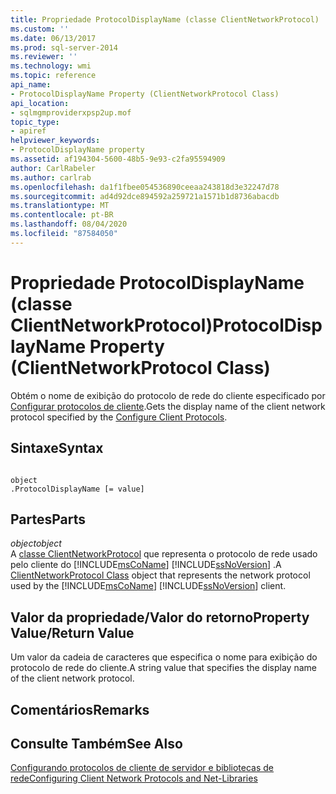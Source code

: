 ```yaml
---
title: Propriedade ProtocolDisplayName (classe ClientNetworkProtocol) | Microsoft Docs
ms.custom: ''
ms.date: 06/13/2017
ms.prod: sql-server-2014
ms.reviewer: ''
ms.technology: wmi
ms.topic: reference
api_name:
- ProtocolDisplayName Property (ClientNetworkProtocol Class)
api_location:
- sqlmgmproviderxpsp2up.mof
topic_type:
- apiref
helpviewer_keywords:
- ProtocolDisplayName property
ms.assetid: af194304-5600-48b5-9e93-c2fa95594909
author: CarlRabeler
ms.author: carlrab
ms.openlocfilehash: da1f1fbee054536890ceeaa243818d3e32247d78
ms.sourcegitcommit: ad4d92dce894592a259721a1571b1d8736abacdb
ms.translationtype: MT
ms.contentlocale: pt-BR
ms.lasthandoff: 08/04/2020
ms.locfileid: "87584050"
---
```

# <a name="protocoldisplayname-property-clientnetworkprotocol-class"></a><span data-ttu-id="c065a-102">Propriedade ProtocolDisplayName (classe ClientNetworkProtocol)</span><span class="sxs-lookup"><span data-stu-id="c065a-102">ProtocolDisplayName Property (ClientNetworkProtocol Class)</span></span>
  <span data-ttu-id="c065a-103">Obtém o nome de exibição do protocolo de rede do cliente especificado por [Configurar protocolos de cliente](https://technet.microsoft.com/library/ms181035.aspx).</span><span class="sxs-lookup"><span data-stu-id="c065a-103">Gets the display name of the client network protocol specified by the [Configure Client Protocols](https://technet.microsoft.com/library/ms181035.aspx).</span></span>  
  
## <a name="syntax"></a><span data-ttu-id="c065a-104">Sintaxe</span><span class="sxs-lookup"><span data-stu-id="c065a-104">Syntax</span></span>  
  
```  
  
object  
.ProtocolDisplayName [= value]  
```  
  
## <a name="parts"></a><span data-ttu-id="c065a-105">Partes</span><span class="sxs-lookup"><span data-stu-id="c065a-105">Parts</span></span>  
 <span data-ttu-id="c065a-106">*object*</span><span class="sxs-lookup"><span data-stu-id="c065a-106">*object*</span></span>  
 <span data-ttu-id="c065a-107">A [classe ClientNetworkProtocol](clientnetworkprotocol-class.md) que representa o protocolo de rede usado pelo cliente do [!INCLUDE[msCoName](../../../includes/msconame-md.md)] [!INCLUDE[ssNoVersion](../../../includes/ssnoversion-md.md)] .</span><span class="sxs-lookup"><span data-stu-id="c065a-107">A [ClientNetworkProtocol Class](clientnetworkprotocol-class.md) object that represents the network protocol used by the [!INCLUDE[msCoName](../../../includes/msconame-md.md)] [!INCLUDE[ssNoVersion](../../../includes/ssnoversion-md.md)] client.</span></span>  
  
## <a name="property-valuereturn-value"></a><span data-ttu-id="c065a-108">Valor da propriedade/Valor do retorno</span><span class="sxs-lookup"><span data-stu-id="c065a-108">Property Value/Return Value</span></span>  
 <span data-ttu-id="c065a-109">Um valor da cadeia de caracteres que especifica o nome para exibição do protocolo de rede do cliente.</span><span class="sxs-lookup"><span data-stu-id="c065a-109">A string value that specifies the display name of the client network protocol.</span></span>  
  
## <a name="remarks"></a><span data-ttu-id="c065a-110">Comentários</span><span class="sxs-lookup"><span data-stu-id="c065a-110">Remarks</span></span>  
  
## <a name="see-also"></a><span data-ttu-id="c065a-111">Consulte Também</span><span class="sxs-lookup"><span data-stu-id="c065a-111">See Also</span></span>  
 [<span data-ttu-id="c065a-112">Configurando protocolos de cliente de servidor e bibliotecas de rede</span><span class="sxs-lookup"><span data-stu-id="c065a-112">Configuring Client Network Protocols and Net-Libraries</span></span>](https://technet.microsoft.com/library/ms181035.aspx)  
  
  

